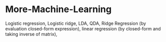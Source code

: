 # More-Machine-Learning

Logistic regression, Logistic ridge, LDA, QDA, Ridge Regression (by evaluation closed-form expression), linear regression (by closed-form and taking inverse of matrix), 
